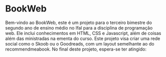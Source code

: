 # BookWeb
Bem-vindo ao BookWeb, este é um projeto para o terceiro bimestre do segundo ano de ensino médio no Ifal para a disciplina de programação web. Ele inclui conhecimentos em HTML, CSS e Javascript, além de coisas além das ministradas na ementa do curso. Este projeto visa criar uma rede social como o Skoob ou o Goodreads, com um layout semelhante ao do recommendmeabook. No final deste projeto, espera-se ter atingido:


